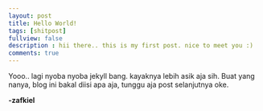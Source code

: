 ```yaml
---
layout: post
title: Hello World!
tags: [shitpost]
fullview: false
description : hii there.. this is my first post. nice to meet you :)  
comments: true
---
```


Yooo.. lagi nyoba nyoba jekyll bang. kayaknya lebih asik aja sih.
Buat yang nanya, blog ini bakal diisi apa aja, tunggu aja post selanjutnya oke.

**-zafkiel**
